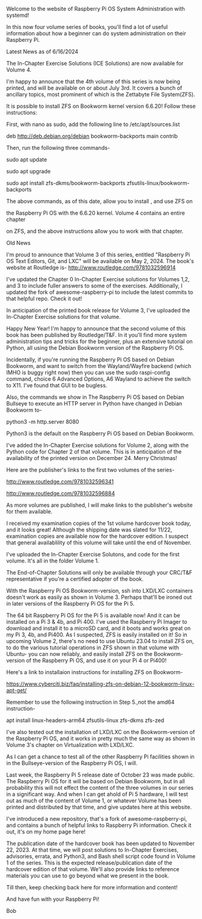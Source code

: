 Welcome to the website of Raspberry Pi OS System Administration with systemd!

In this now four volume series of books, you'll find a lot of useful
information about how a beginner can do system administration on their
Raspberry Pi. 

Latest News as of 6/16/2024

The In-Chapter Exercise Solutions (ICE Solutions) are now available for Volume 4.

I'm happy to announce that the 4th volume of this series is now being printed,
and will be available on or about July 3rd. It covers a bunch of ancillary topics,
most prominent of which is the Zettabyte File System(ZFS).

It is possible to install ZFS on Bookworm kernel version 6.6.20! 
Follow these instructions:

First, with nano as sudo, add the following line to /etc/apt/sources.list

deb http://deb.debian.org/debian bookworm-backports main contrib

Then, run the following three commands-

sudo apt update

sudo apt upgrade

sudo apt install zfs-dkms/bookworm-backports zfsutils-linux/bookworm-backports

The above commands, as of this date, allow you to install , and use ZFS on

the Raspberry Pi OS with the 6.6.20 kernel. Volume 4 contains an entire chapter

on ZFS, and the above instructions allow you to work with that chapter.

Old News

I'm proud to announce that Volume 3 of this series, entitled
"Raspberry Pi OS Text Editors, Git, and LXC" will be available on
May 2, 2024. The book's website at Routledge is-
http://www.routledge.com/9781032596914

I've updated the Chapter 0 In-Chapter Exercise solutions for Volumes 1,2, and 3
to include fuller answers to some of the exercises. Additionally, I updated
the fork of awesome-raspberry-pi to include the latest commits to that 
helpful repo. Check it out!

In anticipation of the printed book release for Volume 3, I've uploaded the
In-Chapter Exercise solutions for that volume.

Happy New Year! I'm happy to announce that the second volume of this book
has been published by Routledge/T&F. In it you'll find more system administration
tips and tricks for the beginner, plus an extensive tutorial on Python, all
using the Debian Bookworm version of the Raspberry Pi OS.

Incidentally, if you're running the Raspberry Pi OS based on Debian Bookworm, 
and want to switch from the Wayland/Wayfire backend (which IMHO is buggy right now)
then you can use the sudo raspi-config command, choice 6 Advanced Options, A6
Wayland to achieve the switch to X11. I've found that GUI to be bugless.

Also, the commands we show in The Raspberry Pi OS based on Debian Bullseye
to execute an HTTP server in Python have changed in Debian Bookworm to- 

python3 -m http.server 8080

Python3 is the default on the Raspberry Pi OS based on Debian Bookworm.

I've added the In-Chapter Exercise solutions for Volume 2,
along with the Python code for Chapter 2 of that volume. This is in
anticipation of the availability of the printed version on December 24.
Merry Christmas!

Here are the publisher's links to the first two volumes of the series-

http://www.routledge.com/9781032596341

http://www.routledge.com/9781032596884

As more volumes are published, I will make links to the publisher's website
for them available.

I received my examination copies of the 1st volume hardcover book today, 
and it looks great! Although the shipping date was slated for 11/22, examination
copies are available now for the hardcover edition. I suspect that general
availablility of this volume will take until the end of November.

I've uploaded the In-Chapter Exercise Solutons, and code for the first volume. 
It's all in the folder Volume 1.

The End-of-Chapter Solutions will only be available through your CRC/T&F
representative if you're a certified adopter of the book.

With the Raspberry Pi OS Bookworm-version, ssh into LXD/LXC containers doesn't work
as easily as shown in Volume 3. Perhaps that'll be ironed out in later versions of the
Raspberry Pi OS for the Pi 5.

The 64 bit Raspberry Pi OS for the Pi 5 is available now! And it can be installed on
a Pi 3 & 4b, and Pi 400. I've used the Raspberry Pi Imager to download and install it to
a microSD card, and it boots and works great on my Pi 3, 4b, and Pi400. As I suspected,
ZFS is easily installed on it! So in upcoming Volume 2, there's no need to use Ubuntu 23.04
to install ZFS on, to do the various tutorial operations in ZFS shown in that volume
with Ubuntu- you can now reliably, and easily install ZFS on the Bookworm-version
of the Raspberry Pi OS, and use it on your Pi 4 or Pi400!

Here's a link to installaion instructions for installing ZFS on Bookworm-

https://www.cyberciti.biz/faq/installing-zfs-on-debian-12-bookworm-linux-apt-get/

Remember to use the following instruction in Step 5.,not the amd64 instruction-

apt install linux-headers-arm64 zfsutils-linux zfs-dkms zfs-zed

I've also tested out the installation of LXD/LXC on the Bookworm-version of the
Raspberry Pi OS, and it works in pretty much the same way as shown in Volume 3's chapter
on Virtualization with LXD/LXC.

As I can get a chance to test all of the other Raspberry Pi facilities shown in
in the Bullseye-version of the Raspberry Pi OS, I will.

Last week, the Raspberry Pi 5 release date of October 23 was made public.
The Raspberry Pi OS for it will be based on Debian Bookworm, but in all
probability this will not effect the content of the three volumes in our series
in a significant way. And when I can get ahold of Pi 5 hardware, I will test out
as much of the content of Volume 1, or whatever Volume has been printed and
distributed by that time, and give updates here at this website. 

I've introduced a new repository, that's a fork of awesome-raspberry-pi,
and contains a bunch of helpful links to Raspberry Pi information.
Check it out, it's on my home page here!

The publication date of the hardcover book has been updated to November 22, 2023.
At that time, we will post solutions to In-Chapter Exercises, advisories, errata,
and Python3, and Bash shell script code found in Volume 1 of the series. 
This is the expected release/publication date
of the hardcover edition of that volume.  We'll also provide links
to reference materials you can use to go beyond what we present in the
book.

Till then, keep checking back here for more information and content!

And have fun with your Raspberry Pi!

Bob
